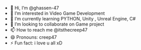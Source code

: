 - 👋 Hi, I’m @ghassen-47
- 👀 I’m interested in Video Game Development
- 🌱 I’m currently learning PYTHON, Unity , Unreal Engine, C#
- 💞️ I’m looking to collaborate on Game project 
- 📫 How to reach me @itsthecreep47
- 😄 Pronouns: creep47
- ⚡ Fun fact: i love u all xD

<!---
ghassen-47/ghassen-47 is a ✨ special ✨ repository because its `README.md` (this file) appears on your GitHub profile.
You can click the Preview link to take a look at your changes.
--->
